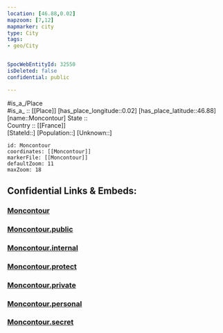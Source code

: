 ```yaml
---
location: [46.88,0.02] 
mapzoom: [7,12] 
mapmarker: city 
type: City
tags:
- geo/City


SpocWebEntityId: 32550
isDeleted: false
confidential: public

---
```

#is_a_/Place  
#is_a_ :: [[Place]] 
[has_place_longitude::0.02] 
[has_place_latitude::46.88] 
[name::Moncontour] 
State ::  
Country :: [[France]]  
[StateId::] 
[Population::] 
[Unknown::] 


```leaflet
id: Moncontour
coordinates: [[Moncontour]] 
markerFile: [[Moncontour]] 
defaultZoom: 11 
maxZoom: 18
```


## Confidential Links & Embeds: 

### [Moncontour](/_Standards/Earth/Continent/Europe/Europe~West/France/regions~France/Nouvelle-Aquitaine/departments~Aquitaine/Vienne/communes~Vienne/Châtellerault/cities~Châtellerault/Moncontour.md) 

### [Moncontour.public](/_public/Earth/Continent/Europe/Europe~West/France/regions~France/Nouvelle-Aquitaine/departments~Aquitaine/Vienne/communes~Vienne/Châtellerault/cities~Châtellerault/Moncontour.public.md) 

### [Moncontour.internal](/_internal/Earth/Continent/Europe/Europe~West/France/regions~France/Nouvelle-Aquitaine/departments~Aquitaine/Vienne/communes~Vienne/Châtellerault/cities~Châtellerault/Moncontour.internal.md) 

### [Moncontour.protect](/_protect/Earth/Continent/Europe/Europe~West/France/regions~France/Nouvelle-Aquitaine/departments~Aquitaine/Vienne/communes~Vienne/Châtellerault/cities~Châtellerault/Moncontour.protect.md) 

### [Moncontour.private](/_private/Earth/Continent/Europe/Europe~West/France/regions~France/Nouvelle-Aquitaine/departments~Aquitaine/Vienne/communes~Vienne/Châtellerault/cities~Châtellerault/Moncontour.private.md) 

### [Moncontour.personal](/_personal/Earth/Continent/Europe/Europe~West/France/regions~France/Nouvelle-Aquitaine/departments~Aquitaine/Vienne/communes~Vienne/Châtellerault/cities~Châtellerault/Moncontour.personal.md) 

### [Moncontour.secret](/_secret/Earth/Continent/Europe/Europe~West/France/regions~France/Nouvelle-Aquitaine/departments~Aquitaine/Vienne/communes~Vienne/Châtellerault/cities~Châtellerault/Moncontour.secret.md)

